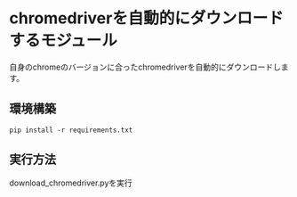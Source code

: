 # chromedriverを自動的にダウンロードするモジュール
自身のchromeのバージョンに合ったchromedriverを自動的にダウンロードします。

## 環境構築
`pip install -r requirements.txt`

## 実行方法
download_chromedriver.pyを実行